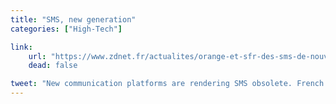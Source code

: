 ```yaml
---
title: "SMS, new generation"
categories: ["High-Tech"]

link:
    url: "https://www.zdnet.fr/actualites/orange-et-sfr-des-sms-de-nouvelle-generation-39817114.htm"
    dead: false

tweet: "New communication platforms are rendering SMS obsolete. French carriers are developing an alternative supporting group messages and file transfer."
---
```

